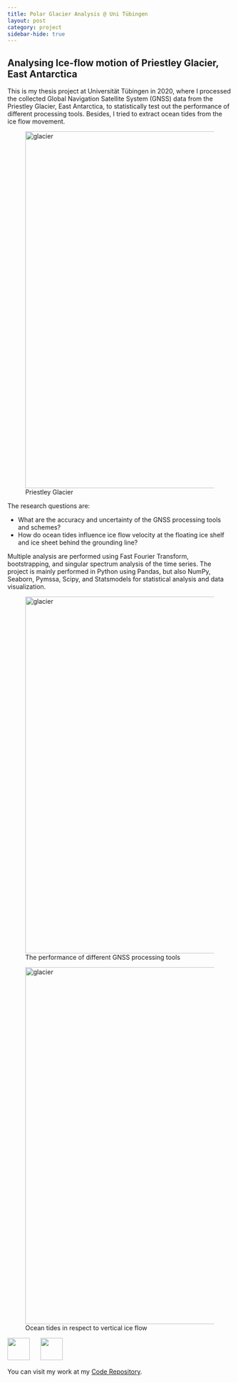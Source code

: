 ```yaml
---
title: Polar Glacier Analysis @ Uni Tübingen
layout: post
category: project
sidebar-hide: true
---
```


## Analysing Ice-flow motion of Priestley Glacier, East Antarctica

This is my thesis project at Universität Tübingen in 2020, where I processed the collected Global Navigation Satellite System (GNSS) data from the Priestley Glacier, East Antarctica, to statistically test out the performance of different processing tools. Besides, I tried to extract ocean tides from the ice flow movement. 

<figure>
    <img src="{{ 'assets/images/glacier.png' | relative_url }}" alt="glacier"  width="800" />
    <figcaption>Priestley Glacier</figcaption>
</figure>

The research questions are: 
- What are the accuracy and uncertainty of the GNSS processing tools and schemes?
- How do ocean tides influence ice flow velocity at the floating ice shelf and ice sheet behind the grounding line?

Multiple analysis are performed using Fast Fourier Transform, bootstrapping, and singular spectrum analysis of the time series. The project is mainly performed in Python using Pandas, but also NumPy, Seaborn, Pymssa, Scipy, and Statsmodels for statistical analysis and data visualization.

<figure>
	<img src="{{ 'assets/images/glacier2.png' | relative_url }}" alt="glacier"  width="800" />
	<figcaption>The performance of different GNSS processing tools</figcaption>
</figure>

<figure>
	<img src="{{ 'assets/images/glacier3.png' | relative_url }}" alt="glacier"  width="800" />
	<figcaption>Ocean tides in respect to vertical ice flow</figcaption>
</figure>



<p float="left">
  <img src="https://raw.githubusercontent.com/FortAwesome/Font-Awesome/6.x/svgs/brands/python.svg" width="50" height="50">
  &nbsp;&nbsp;&nbsp;&nbsp;
  <img src="https://raw.githubusercontent.com/FortAwesome/Font-Awesome/6.x/svgs/brands/github.svg" width="50" height="50">
</p>

You can visit my work at my [Code Repository](https://github.com/pinkychow1010/GNSS_RINEX_Software_Toolbox_Assessment).